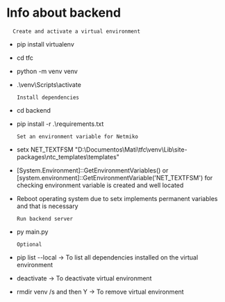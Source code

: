 # Info about backend

      Create and activate a virtual environment

- pip install virtualenv
- cd tfc
- python -m venv venv
- .\venv\Scripts\activate

      Install dependencies

- cd backend
- pip install -r .\requirements.txt

      Set an environment variable for Netmiko

- setx NET_TEXTFSM "D:\Documentos\Mati\tfc\venv\Lib\site-packages\ntc_templates\templates"
- [System.Environment]::GetEnvironmentVariables() or [system.environment]::GetEnvironmentVariable('NET_TEXTFSM') for checking environment variable is created and well located
- Reboot operating system due to setx implements permanent variables and that is necessary

      Run backend server

- py main.py

      Optional

- pip list --local -> To list all dependencies installed on the virtual environment
- deactivate -> To deactivate virtual environment
- rmdir venv /s and then Y -> To remove virtual environment
